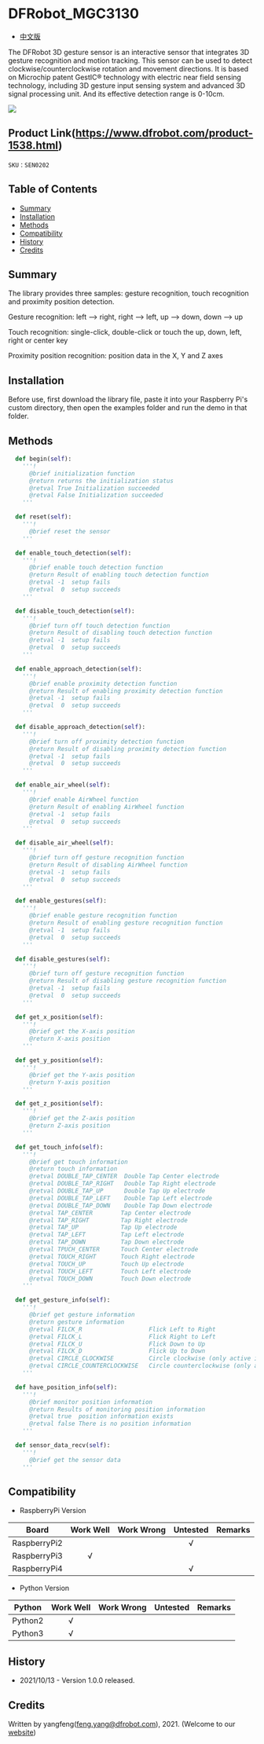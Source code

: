 # DFRobot_MGC3130

- [中文版](./README_CN.md)

The DFRobot 3D gesture sensor is an interactive sensor that integrates 3D gesture recognition and motion tracking. This sensor can be used to detect clockwise/counterclockwise rotation and movement directions. It is based on Microchip patent GestIC® technology with electric near field sensing technology, including 3D gesture input sensing system and advanced 3D signal processing unit. And its effective detection range is 0-10cm.



![](../../resources/images/SEN0202.jpg)


## Product Link(https://www.dfrobot.com/product-1538.html)

    SKU：SEN0202

## Table of Contents

* [Summary](#summary)
* [Installation](#installation)
* [Methods](#methods)
* [Compatibility](#compatibility)
* [History](#history)
* [Credits](#credits)

## Summary

The library provides three samples: gesture recognition, touch recognition and proximity position detection.

Gesture recognition: left --> right, right --> left, up --> down, down --> up

Touch recognition: single-click, double-click or touch the up, down, left, right or center key

Proximity position recognition: position data in the X, Y and Z axes

## Installation

Before use, first download the library file, paste it into your Raspberry Pi's custom directory, then open the examples folder and run the demo in that folder.

## Methods

```python
  def begin(self):
    '''!
      @brief initialization function
      @return returns the initialization status
      @retval True Initialization succeeded
      @retval False Initialization succeeded
    '''

  def reset(self):
    '''!
      @brief reset the sensor
    '''

  def enable_touch_detection(self):
    '''!
      @brief enable touch detection function
      @return Result of enabling touch detection function
      @retval -1  setup fails
      @retval  0  setup succeeds
    '''

  def disable_touch_detection(self):
    '''!
      @brief turn off touch detection function
      @return Result of disabling touch detection function
      @retval -1  setup fails
      @retval  0  setup succeeds
    '''

  def enable_approach_detection(self):
    '''!
      @brief enable proximity detection function
      @return Result of enabling proximity detection function
      @retval -1  setup fails
      @retval  0  setup succeeds
    '''

  def disable_approach_detection(self):
    '''!
      @brief turn off proximity detection function
      @return Result of disabling proximity detection function
      @retval -1  setup fails
      @retval  0  setup succeeds
    '''

  def enable_air_wheel(self):
    '''!
      @brief enable AirWheel function
      @return Result of enabling AirWheel function
      @retval -1  setup fails
      @retval  0  setup succeeds
    '''

  def disable_air_wheel(self):
    '''!
      @brief turn off gesture recognition function
      @return Result of disabling AirWheel function
      @retval -1  setup fails
      @retval  0  setup succeeds
    '''

  def enable_gestures(self):
    '''!
      @brief enable gesture recognition function
      @return Result of enabling gesture recognition function
      @retval -1  setup fails
      @retval  0  setup succeeds
    '''

  def disable_gestures(self):
    '''!
      @brief turn off gesture recognition function
      @return Result of disabling gesture recognition function
      @retval -1  setup fails
      @retval  0  setup succeeds
    '''

  def get_x_position(self):
    '''!
      @brief get the X-axis position
      @return X-axis position
    '''

  def get_y_position(self):
    '''!
      @brief get the Y-axis position
      @return Y-axis position
    '''

  def get_z_position(self):
    '''!
      @brief get the Z-axis position
      @return Z-axis position
    '''

  def get_touch_info(self):
    '''!
      @brief get touch information
      @return touch information
      @retval DOUBLE_TAP_CENTER  Double Tap Center electrode
      @retval DOUBLE_TAP_RIGHT   Double Tap Right electrode
      @retval DOUBLE_TAP_UP      Double Tap Up electrode
      @retval DOUBLE_TAP_LEFT    Double Tap Left electrode
      @retval DOUBLE_TAP_DOWN    Double Tap Down electrode
      @retval TAP_CENTER        Tap Center electrode
      @retval TAP_RIGHT         Tap Right electrode
      @retval TAP_UP            Tap Up electrode
      @retval TAP_LEFT          Tap Left electrode
      @retval TAP_DOWN          Tap Down electrode
      @retval TPUCH_CENTER      Touch Center electrode
      @retval TOUCH_RIGHT       Touch Right electrode
      @retval TOUCH_UP          Touch Up electrode
      @retval TOUCH_LEFT        Touch Left electrode
      @retval TOUCH_DOWN        Touch Down electrode
    '''

  def get_gesture_info(self):
    '''!
      @brief get gesture information
      @return gesture information
      @retval FILCK_R                   Flick Left to Right
      @retval FILCK_L                   Flick Right to Left
      @retval FILCK_U                   Flick Down to Up
      @retval FILCK_D                   Flick Up to Down
      @retval CIRCLE_CLOCKWISE          Circle clockwise (only active if AirWheel disabled)
      @retval CIRCLE_COUNTERCLOCKWISE   Circle counterclockwise (only active if AirWheel disabled)
    '''

  def have_position_info(self):
    '''!
      @brief monitor position information
      @return Results of monitoring position information
      @retval true  position information exists
      @retval false There is no position information
    '''

  def sensor_data_recv(self):
    '''!
      @brief get the sensor data
    '''
```

## Compatibility

* RaspberryPi Version

| Board        | Work Well | Work Wrong | Untested | Remarks |
| ------------ | :-------: | :--------: | :------: | ------- |
| RaspberryPi2 |           |            |    √     |         |
| RaspberryPi3 |     √     |            |          |         |
| RaspberryPi4 |           |            |    √     |         |

* Python Version

| Python  | Work Well | Work Wrong | Untested | Remarks |
| ------- | :-------: | :--------: | :------: | ------- |
| Python2 |     √     |            |          |         |
| Python3 |     √     |            |          |         |


## History

- 2021/10/13 - Version 1.0.0 released.


## Credits

Written by yangfeng(feng.yang@dfrobot.com), 2021. (Welcome to our [website](https://www.dfrobot.com/))

